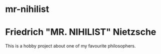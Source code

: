 # mr-nihilist

# Friedrich "MR. NIHILIST" Nietzsche 

This is a hobby project about one of my favourite philosophers. 